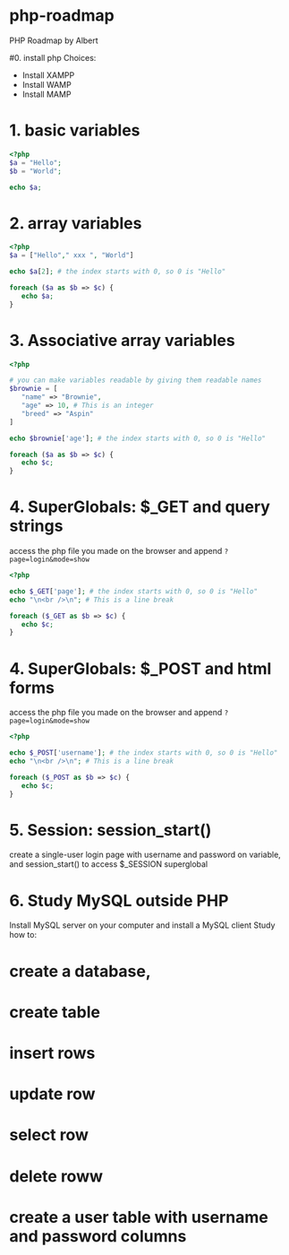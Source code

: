 # php-roadmap
PHP Roadmap by Albert

#0. install php
Choices:
* Install XAMPP
* Install WAMP
* Install MAMP


# 1. basic variables
```php
<?php
$a = "Hello";
$b = "World";

echo $a;
```


# 2. array variables
```php
<?php
$a = ["Hello"," xxx ", "World"]

echo $a[2]; # the index starts with 0, so 0 is "Hello"

foreach ($a as $b => $c) {
   echo $a;
}
```



# 3. Associative array variables
```php
<?php

# you can make variables readable by giving them readable names
$brownie = [
   "name" => "Brownie",
   "age" => 10, # This is an integer
   "breed" => "Aspin"
]

echo $brownie['age']; # the index starts with 0, so 0 is "Hello"

foreach ($a as $b => $c) {
   echo $c;
}
```

# 4. SuperGlobals: $_GET and query strings
access the php file you made on the browser and append `?page=login&mode=show`

```php
<?php

echo $_GET['page']; # the index starts with 0, so 0 is "Hello"
echo "\n<br />\n"; # This is a line break

foreach ($_GET as $b => $c) {
   echo $c;
}
```



# 4. SuperGlobals: $_POST and html forms
access the php file you made on the browser and append `?page=login&mode=show`

```php
<?php

echo $_POST['username']; # the index starts with 0, so 0 is "Hello"
echo "\n<br />\n"; # This is a line break

foreach ($_POST as $b => $c) {
   echo $c;
}
```

# 5. Session: session_start()
create a single-user login page with username and password on variable, and session_start() to access $_SESSION superglobal

# 6. Study MySQL outside PHP
Install MySQL server on your computer and install a MySQL client
Study how to:
  # create a database,
  # create table
  # insert rows
  # update row
  # select row
  # delete roww
  # create a user table with username and password columns
